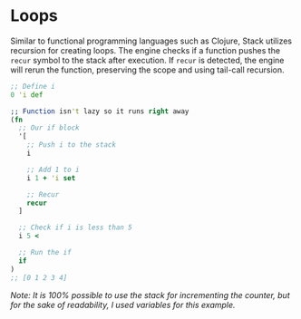 # Loops

Similar to functional programming languages such as Clojure, Stack utilizes recursion for creating loops. The engine checks if a function pushes the `recur` symbol to the stack after execution. If `recur` is detected, the engine will rerun the function, preserving the scope and using tail-call recursion.

```clojure
;; Define i
0 'i def

;; Function isn't lazy so it runs right away
(fn
  ;; Our if block
  '[
    ;; Push i to the stack
    i

    ;; Add 1 to i
    i 1 + 'i set

    ;; Recur
    recur
  ]

  ;; Check if i is less than 5
  i 5 <

  ;; Run the if
  if
)
;; [0 1 2 3 4]
```

*Note: It is 100% possible to use the stack for incrementing the counter, but for the sake of readability, I used variables for this example.*
